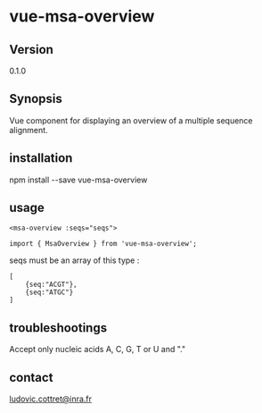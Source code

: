 # vue-msa-overview

## Version

0.1.0

## Synopsis

Vue component for displaying an overview of a multiple sequence alignment.

## installation

npm install --save vue-msa-overview

## usage

~~~~
<msa-overview :seqs="seqs">

import { MsaOverview } from 'vue-msa-overview';
~~~~

seqs must be an array of this type :
~~~~
[
    {seq:"ACGT"},
    {seq:"ATGC"}
]
~~~~

## troubleshootings

Accept only nucleic acids A, C, G, T or U and "."

## contact

ludovic.cottret@inra.fr